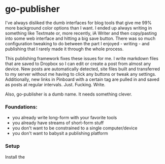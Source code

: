 # go-publisher

I've always disliked the dumb interfaces for blog tools that give me 99% more background color options than I want. I ended up always writing in something like Textmate or, more recently, iA Writer and then copy/pasting into some web interface and hitting a big save button. There was so much configuration tweaking to do between the part I enjoyed - writing - and publishing that I rarely made it through the whole process.

This publishing framework fixes these issues for me. I write markdown files that are saved to Dropbox so I can edit or create a post from almost any device. New posts are automatically detected, site files built and transferred to my server without me having to click any buttons or tweak any settings. Additionally, new links in Pinboard with a certain tag are pulled in and saved as posts at regular intervals. Just. Fucking. Write.

Also, go-publisher is a dumb name. It needs something clever.

### Foundations:

* you already write long-form with your favorite tools
* you already have streams of short-form stuff
* you don't want to be constrained to a single computer/device
* you don't want to babysit a publishing platform

### Setup

Install the 
